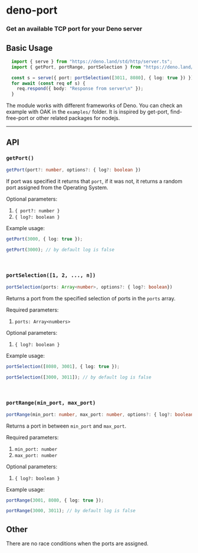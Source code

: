 # deno-port 

### Get an available TCP port for your Deno server

## Basic Usage

```ts
  import { serve } from "https://deno.land/std/http/server.ts";
  import { getPort, portRange, portSelection } from "https://deno.land/x/deno-port/mod.ts";

  const s = serve({ port: portSelection([3011, 8080], { log: true }) });
  for await (const req of s) {
    req.respond({ body: "Response from server\n" });
  }

```
The module works with different frameworks of Deno. You can check an example with OAK in the `examples/` folder. It is inspired by get-port, find-free-port or other related packages for nodejs.

-----
## API

### `getPort()`
```ts
getPort(port?: number, options?: { log?: boolean })
```
If port was specified it returns that `port`, if it was not, it returns a random port assigned from the Operating System.

Optional parameters: 
 1. `{ port?: number } `
 2. `{ log?: boolean } `


Example usage: 
```ts
getPort(3000, { log: true }); 

getPort(3000); // by default log is false
```

<br />


### `portSelection([1, 2, ..., n])`
```ts
portSelection(ports: Array<number>, options?: { log?: boolean})
```
Returns a port from the specified selection of ports in the `ports` array. <br />

Required parameters: 
1. `ports: Array<numbers>`

Optional parameters: 
1. `{ log?: boolean } `<br />

Example usage: 
```ts
portSelection([8080, 3001], { log: true }); 

portSelection([3000, 3011]); // by default log is false
```

<br />

### `portRange(min_port, max_port)`
```ts
portRange(min_port: number, max_port: number, options?: { log?: boolean})
```
Returns a port in between `min_port` and `max_port`. <br />

Required parameters: <br />
1. `min_port: number` <br />
1. `max_port: number` <br />

Optional parameters: <br />
1. `{ log?: boolean } `

Example usage: 
```ts
portRange(3001, 8080, { log: true }); 

portRange(3000, 3011); // by default log is false
```

## Other
There are no race conditions when the ports are assigned.